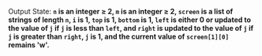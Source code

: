 Output State: **`n` is an integer ≥ 2, `m` is an integer ≥ 2, `screen` is a list of strings of length `n`, `i` is 1, `top` is 1, `bottom` is 1, `left` is either 0 or updated to the value of `j` if `j` is less than `left`, and `right` is updated to the value of `j` if `j` is greater than `right`, `j` is 1, and the current value of `screen[1][0]` remains 'w'.**